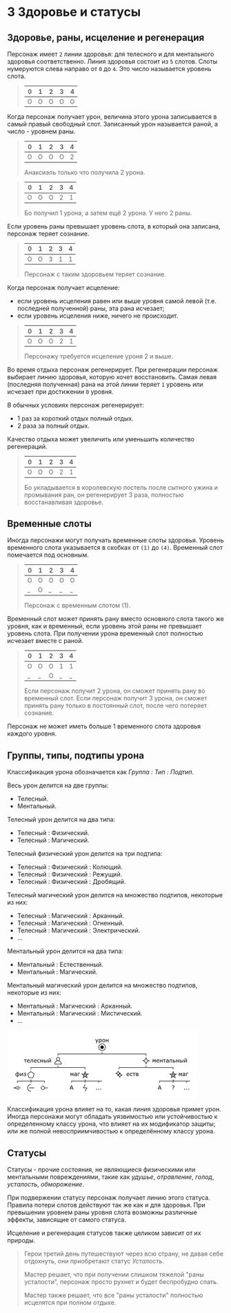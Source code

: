 # 3 Здоровье и статусы

## Здоровье, раны, исцеление и регенерация

Персонаж имеет `2` линии здоровья: для телесного и для ментального здоровья соответственно.
Линия здоровья состоит из `5` слотов.
Слоты нумеруются слева направо от `0` до `4`. Это число называется уровень слота.

>0|1|2|3|4
>---|---|---|---|----
>O|O|O|O|O

Когда персонаж получает урон, величина этого урона записывается в самый правый свободный слот.
Записанный урон называется раной, а число - уровнем раны.

>0|1|2|3|4
>---|---|---|---|----
>O|O|O|O|2
>
>Анаксиэль только что получила 2 урона.

>0|1|2|3|4
>---|---|---|---|----
>O|O|O|2|1
>
>Бо получил 1 урона, а затем ещё 2 урона. У него 2 раны.

Если уровень раны превышает уровень слота, в который она записана, персонаж теряет сознание.

>0|1|2|3|4
>---|---|---|---|----
>O|O|3|1|1
>
>Персонаж с таким здоровьем теряет сознание.

Когда персонаж получает исцеление: 
- если уровень исцеления равен или выше уровня самой левой (т.е. последней полученной) раны, эта рана исчезает;
- если уровень исцеления ниже, ничего не происходит.

>0|1|2|3|4
>---|---|---|---|----
>O|O|O|2|1
>
>Персонажу требуется исцеление уроня 2 и выше.

Во время отдыха персонаж регенерирует.
При регенерации персонаж выбирает линию здоровья, которую хочет восстановить.
Самая левая (последняя полученная) рана на этой линии теряет `1` уровень или исчезает при достижении `0` уровня.

В обычных условиях персонаж регенерирует:
- 1 раз за короткий отдых полный отдых.
- 2 раза за полный отдых.

Качество отдыха может увеличить или уменьшить количество регенераций.

>0|1|2|3|4
>---|---|---|---|----
>O|O|O|2|1
>
>Бо укладывается в королевскую постель после сытного ужина и промывания ран,
>он регенерирует 3 раза, полностью восстанавливая здоровье.

## Временные слоты

Иногда персонажи могут получать временные слоты здоровья.
Уровень временного слота указывается в скобках от `(1)` до `(4)`.
Временный слот помечается под основным.

>0|1|2|3|4
>---|---|---|---|----
>O|O|O|O|O
>_|O|_|_|_
>
>Персонаж с временным слотом (1).

Временный слот может принять рану вместо основного слота такого же уровня, как и временный,
если уровень этой раны не превышает уровень слота.
При получении урона временный слот полностью исчезает вместе с раной.

>0|1|2|3|4
>---|---|---|---|----
>O|O|O|1|1
>_|_|O|_|_
>
>Если персонаж получит 2 урона, он сможет принять рану во временный слот.
>Если персонаж получит 3 урона, он сможет принять рану только в постоянный слот, после чего потеряет сознание.

Персонаж не может иметь больше 1 временного слота здоровья каждого уровня.

## Группы, типы, подтипы урона

Классификация урона обозначается как _Группа : Тип : Подтип_.

Весь урон делится на две группы:
- Телесный.
- Ментальный.

Телесный урон делится на два типа:
- Телесный : Физический.
- Телесный : Магический.

Телесный физический урон делится на три подтипа:
- Телесный : Физический : Колющий.
- Телесный : Физический : Режущий.
- Телесный : Физический : Дробящий.

Телесный магический урон делится на множество подтипов, некоторые из них:
- Телесный : Магический : Арканный.
- Телесный : Магический : Огненный.
- Телесный : Магический : Электрический.
- ...

Ментальный урон делится на два типа:
- Ментальный : Естественный.
- Ментальный : Магический.

Ментальный магический урон делится на множество подтипов, некоторые из них:
- Ментальный : Магический : Арканный.
- Ментальный : Магический : Мистический.
- ...

![](img/3_damage.png)

Классификация урона влияет на то, какая линия здоровья примет урон.
Иногда персонажи могут обладать уязвимостью или устойчивостью к определенному классу урона,
что влияет на их модификатор защиты; или же полной невосприимчивостью к определённому классу урона.

## Статусы

Статусы - прочие состояния, не являющиеся физическими или ментальными повреждениями,
такие как _удушье_, _отравление_, _голод_, _усталость_, _обморожение_.

При подвержении статусу персонаж получает линию этого статуса.
Правила потери слотов действуют так же как и для здоровья.
При превышении уровнем раны уровня слота возможны различные эффекты, зависящие от самого статуса.

Исцеление и регенерация статусов также целиком зависит от их природы.

>Герои третий день путешествуют через всю страну, не давая себе отдохнуть, они приобретают статус _Усталость_.
>
>Мастер решает, что при получении слишком тяжелой "раны усталости", персонаж просто рухнет и будет беспробудно спать.
>
>Мастер также решает, что все "раны усталости" полностью исцелятся при полном отдыхе.